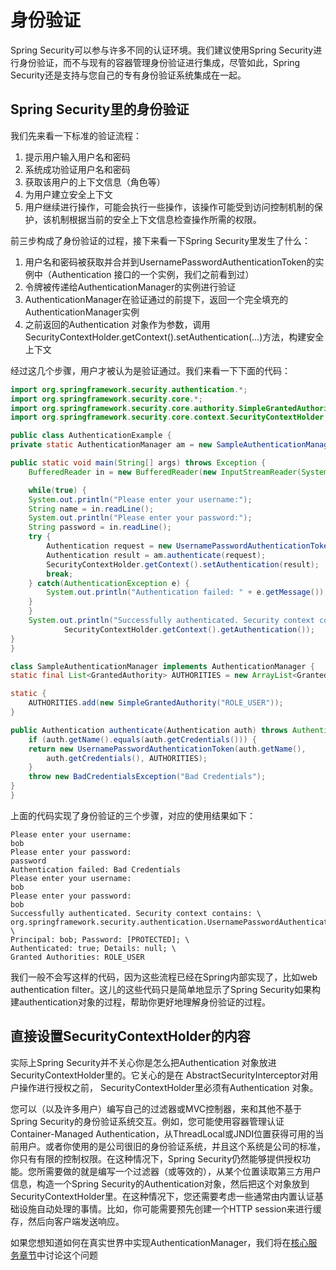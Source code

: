 # 身份验证
Spring Security可以参与许多不同的认证环境。我们建议使用Spring Security进行身份验证，而不与现有的容器管理身份验证进行集成，尽管如此，Spring Security还是支持与您自己的专有身份验证系统集成在一起。
## Spring Security里的身份验证
我们先来看一下标准的验证流程：

1. 提示用户输入用户名和密码
2. 系统成功验证用户名和密码
3. 获取该用户的上下文信息（角色等）
4. 为用户建立安全上下文
5. 用户继续进行操作，可能会执行一些操作，该操作可能受到访问控制机制的保护，该机制根据当前的安全上下文信息检查操作所需的权限。

前三步构成了身份验证的过程，接下来看一下Spring Security里发生了什么：

1. 用户名和密码被获取并合并到UsernamePasswordAuthenticationToken的实例中（Authentication 接口的一个实例，我们之前看到过）
2. 令牌被传递给AuthenticationManager的实例进行验证
3. AuthenticationManager在验证通过的前提下，返回一个完全填充的AuthenticationManager实例
4. 之前返回的Authentication 对象作为参数，调用SecurityContextHolder.getContext().setAuthentication(…​)方法，构建安全上下文

经过这几个步骤，用户才被认为是验证通过。我们来看一下下面的代码：
```java
import org.springframework.security.authentication.*;
import org.springframework.security.core.*;
import org.springframework.security.core.authority.SimpleGrantedAuthority;
import org.springframework.security.core.context.SecurityContextHolder;

public class AuthenticationExample {
private static AuthenticationManager am = new SampleAuthenticationManager();

public static void main(String[] args) throws Exception {
	BufferedReader in = new BufferedReader(new InputStreamReader(System.in));

	while(true) {
	System.out.println("Please enter your username:");
	String name = in.readLine();
	System.out.println("Please enter your password:");
	String password = in.readLine();
	try {
		Authentication request = new UsernamePasswordAuthenticationToken(name, password);
		Authentication result = am.authenticate(request);
		SecurityContextHolder.getContext().setAuthentication(result);
		break;
	} catch(AuthenticationException e) {
		System.out.println("Authentication failed: " + e.getMessage());
	}
	}
	System.out.println("Successfully authenticated. Security context contains: " +
			SecurityContextHolder.getContext().getAuthentication());
}
}

class SampleAuthenticationManager implements AuthenticationManager {
static final List<GrantedAuthority> AUTHORITIES = new ArrayList<GrantedAuthority>();

static {
	AUTHORITIES.add(new SimpleGrantedAuthority("ROLE_USER"));
}

public Authentication authenticate(Authentication auth) throws AuthenticationException {
	if (auth.getName().equals(auth.getCredentials())) {
	return new UsernamePasswordAuthenticationToken(auth.getName(),
		auth.getCredentials(), AUTHORITIES);
	}
	throw new BadCredentialsException("Bad Credentials");
}
}
```

上面的代码实现了身份验证的三个步骤，对应的使用结果如下：
```text
Please enter your username:
bob
Please enter your password:
password
Authentication failed: Bad Credentials
Please enter your username:
bob
Please enter your password:
bob
Successfully authenticated. Security context contains: \
org.springframework.security.authentication.UsernamePasswordAuthenticationToken@441d0230: \
Principal: bob; Password: [PROTECTED]; \
Authenticated: true; Details: null; \
Granted Authorities: ROLE_USER
```
我们一般不会写这样的代码，因为这些流程已经在Spring内部实现了，比如web  authentication filter。这儿的这些代码只是简单地显示了Spring Security如果构建authentication对象的过程，帮助你更好地理解身份验证的过程。

## 直接设置SecurityContextHolder的内容
实际上Spring Security并不关心你是怎么把Authentication 对象放进 SecurityContextHolder里的。它关心的是在 AbstractSecurityInterceptor对用户操作进行授权之前， SecurityContextHolder里必须有Authentication 对象。

您可以（以及许多用户）编写自己的过滤器或MVC控制器，来和其他不基于Spring Security的身份验证系统交互。例如，您可能使用容器管理认证Container-Managed Authentication，从ThreadLocal或JNDI位置获得可用的当前用户。或者你使用的是公司很旧的身份验证系统，并且这个系统是公司的标准，你只有有限的控制权限。在这种情况下，Spring Security仍然能够提供授权功能。您所需要做的就是编写一个过滤器（或等效的），从某个位置读取第三方用户信息，构造一个Spring Security的Authentication对象，然后把这个对象放到  SecurityContextHolder里。在这种情况下，您还需要考虑一些通常由内置认证基础设施自动处理的事情。比如，你可能需要预先创建一个HTTP session来进行缓存，然后向客户端发送响应。

如果您想知道如何在真实世界中实现AuthenticationManager，我们将在[核心服务章节](https://docs.spring.io/spring-security/site/docs/5.0.7.RELEASE/reference/html5/#core-services-authentication-manager)中讨论这个问题

